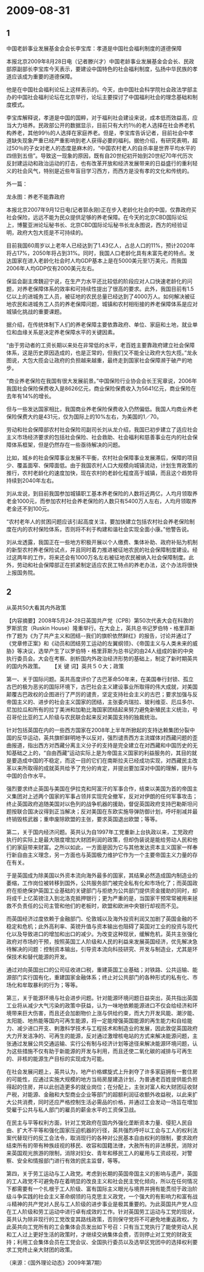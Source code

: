 # 2009-08-31

## 1

中国老龄事业发展基金会会长李宝库：孝道是中国社会福利制度的道德保障

本报北京2009年8月28日电（记者滕兴才）中国老龄事业发展基金会会长、民政部原副部长李宝库今天表示，要建设中国特色的社会福利制度，弘扬中华民族的孝道应该成为重要的道德保障。

他是在中国社会福利论坛上这样表示的。今天，由中国社会科学院社会政法学部主办的中国社会福利论坛在北京举行，论坛主要探讨了中国福利社会的理念基础和制度模式。

李宝库解释说，孝道是中国的国粹，对于福利社会建设来说，成本低而效益高，应当大力培养。民政部公开的数据显示，目前只有大约1％的老人选择在社会养老机构养老，其他99％的人选择在家庭养老。但是，李宝库告诉记者，目前社会中孝道缺失现象严重已经严重影响到老人获得必要的福利。据他介绍，有研究表明，超过50％的子女对老人的态度是麻木的，“中国农村老人的自杀率是世界平均水平的四倍到五倍”。导致这一现象的原因，既有自20世纪初开始到20世纪70年代历次反封建运动和政治运动的打击，也有改革开放和经济发展带来的日益盛行的重利轻义的社会风气，特别是近些年盲目学习西方，而西方是没有孝的文化和传统的。

外一篇：

龙永图：养老不能靠政府

本报北京2007年9月12日电(记者郭永刚)正在步入老龄化社会的中国，仅靠政府买社会保险，远远不能为民众提供足够的养老保障。在今天的北京CBD国际论坛上，博鳌亚洲论坛秘书长、北京CBD国际论坛秘书长龙永图说，西方的经验证明，政府大包大揽是不可持续的。 

目前我国60周岁以上老年人已经达到了1.43亿人，占总人口的11%，预计2020年将占17%，2050年将占到31%。同时，我国人口老龄化具有未富先老的特点。发达国家在进入老龄化社会时人均GDP基本上是在5000美元至1万美元，而我国2006年人均GDP仅有2000美元左右。 

保监会副主席魏迎宁说，在生产力水平还比较低的阶段应对人口快速老龄化的问题，对养老保障体系的效率和可持续性提出了很高的要求。此外，我国目前有1.5亿以上的进城务工人员，被征地的农民总量已经达到了4000万人。如何解决被征地农民和进城务工人员的养老保障问题，城镇和农村相衔接的养老保障体系是应对城镇化挑战的重要课题。 

据介绍，在传统体制下人们的养老保障主要依靠政府、单位、家庭和土地，就业单位和血缘关系是决定养老保障水平的关键因素。 

“由于劳动者的工资长期以来处在非常低的水平，老百姓主要靠政府建立社会保障体系，这是历史原因造成的，也是正常的，但我们又不能全让政府大包大揽。”龙永图说，大包大揽会让政府的负担越来越重，最终走到国家社会保障濒于破产的地步。 

“商业养老保险在我国有很大发展前景。”中国保险行业协会会长王宪章说，2006年我国社会保险保费收入是8626亿元，商业保险保费收入为5641亿元，商业保险在去年有14%的增长。 

但与一些发达国家相比，我国商业养老保险保费收入仍然偏低。我国人均商业养老保险保费大约是431元，仅为国际上的10%左右，为美国的1／70。 

劳动和社会保障部农村社会保险司副司长刘从龙介绍，我国已初步建立了适应社会主义市场经济要求的包括社会保险、社会救助、社会福利和慈善事业在内的社会保障体系框架，但是仍然存在一些亟待解决的问题。 

比如，城乡的社会保障事业发展不平衡，农村社会保障事业发展滞后，保障的项目少、覆盖面窄、保障面低。由于我国农村人口大规模向城镇流动，计划生育政策的推行，农村老龄化的速度加快，现在农村的老龄化程度高于城镇，而且这个趋势将持续到2040年左右。 

刘从龙说，到目前我国参加城镇职工基本养老保险的人数将近两亿，人均月领取养老金1000元，而参加农村社会养老保险的人数只有5400万人左右，人均月领取养老金还不到100元。 

“农村老年人的贫困问题应该引起高度关注，要加快建立包括农村社会养老保险制度在内的农村保险体系，否则将不利于构建和谐社会实现全面小康。”他警告说。 

刘从龙透露，我国正在一些地方积极开展以个人缴费、集体补助、政府补贴为机制的新型农村养老保险试点，并且同时着力推进被征地农民的社会保障制度建设。经过这两年的工作，将来还会有1000万名左右被征地农民被纳入社会保障制度。此外，劳动和社会保障部正在抓紧制定适应农民工特点的养老办法，这个办法将很快上报国务院。

## 2

从英共50大看其内外政策 

【内容摘要】2008年5月24-28日英国共产党（CPB）第50次代表大会在科敦的罗斯凯宫（Ruskin House）隆重举行。在大会上，英共总书记罗伯特・格里菲斯作了题为《为了共产主义和团结--我们的旗帜依然鲜红》的报告，讨论并通过了《党章修正案》和《动员和团结劳工运动的左翼纲领》、《帝国主义与人类未来的威胁》等决议，选举产生了以罗伯特・格里菲斯为总书记的由24人组成的新的中央执行委员会。大会在考察、剖析国内外政治经济形势的基础上，制定了新时期英共的国内外政策。  　  【关 键 词】英共５０大；政策  　    　 

第一、关于国际问题。英共高度评价了古巴革命50年来，在美国奉行封锁、孤立古巴的极为恶劣的国际环境下，古巴社会主义建设事业所取得的伟大成就，对美国颠覆古巴政权的企图进行了严厉的谴责，坚定支持社会主义的古巴；要求加强与反帝国主义的、进步的社会主义国家的团结，主张委内瑞拉、玻利维亚、厄瓜多尔、尼加拉瓜和所有的拉丁美洲和加勒比海国家团结起来努力避免新殖民主义统治，号召哥伦比亚的工人阶级与农民联合起来反对美国支持的独裁统治。

针对包括英国在内的一些西方国家在2008年上半年所掀起的支持达赖集团分裂中国的反华运动，英共旗帜鲜明地予以反对，强烈谴责西方主流媒体对西藏问题的歪曲报道，指出西方对西藏分离主义分子的支持是完全建立在对西藏和中国历史的无知基础之上的，“自由西藏”运动实际上是为帝国主义国家的利益服务的，其目的就是要造成中国的不稳定，而这一目的它们在南斯拉夫已经成功实现，对西藏民主改革以来所取得的成就英共给予了充分的肯定，并提出要加深对中国的理解，提升与中国的合作水平。

强烈要求终止英国与美国在伊拉克和阿富汗的军事合作，结束以美国为首的帝国主义集团对上述两个国家的军事占领并实现完全撤军，反对对伊朗的任何军事攻击；终止英国政府追随美国对以色列的战争机器的援助，督促英国政府支持巴勒斯坦问题按联合国决议得到正当解决；反对美国在东欧实施导弹防御计划，呼吁削减并最终销毁核武器；重申废除欧盟的主张，要求英国退出欧盟；等等。

第二，关于国内经济问题。英共认为自1997年工党重新上台执政以来，工党政府执行的实际上是最大限度增加大财团利润的政策，但却伪装说是能给劳动人民和他们的家庭带来财富。之所以如此，一方面是因为它与其他发达资本主义国家一样奉行新自由主义理念，另一方面也与英国极力维护它作为一个主要帝国主义力量的存在有关。

于是英国成为除美国以外资本流向海外最多的国家，其结果必然造成国内制造业的萎缩，工作岗位被转移到国外，公共服务部门被完全私有化和市场化了；而英国政府在拒绝保护英国工业基础的关键部门与拒绝为公共部门提供资金援助的同时，却将成千上亿英镑注入到北洛克抵押银行；更为严重的是，当国家干预常常被用来拯救不负责任的公司主管和他们的老板时，欧盟和欧洲中央银行却视而不见。

而英国经济过度依赖于金融部门、伦敦城以及海外投资利润又加剧了英国金融的不稳定和危机；此外高利率、英镑升值与资本输出也阻碍了英国对工业的投资与现代化以及导致进口的增加和出口的减少。为改变这种现状，缓解危机，英共主张强化政府对市场的干预，按照英国工人阶级和人民的利益来发展英国经济，优先解决急待解决的问题：控制资本输出，引导资本流向科技研究、开发与制造业，尤其是环保技术和替代能源的开发。

通过对向英国出口的公司征收进口税，重建英国工业基础；对铁路、公共运输、能源部门实行国有化，重建国家金融体系；终止对公共部门的各种形式的私有化、市场化和牟取暴利的行为；等等。

第三，关于能源环境与社会进步问题。针对能源环境问题日益突出，英共指出英国工业将从减少大气污染的政策中获益，认为一味地依赖能源进口不仅会给经济和环境带来巨大伤害，而且还会加剧物价上涨与供给约束，而大力开发风能、潮汐能、太阳能、地热能等国内可再生能源，将一定能增强英国能源的再生能力和自给能力、减少进口开支、剌激科学技术与工程技术和制造业的发展，因此敦促英国政府大力开发洁净的、可再生的能源，反对通过激增核电站的方式来解决能源问题，主张通过发展公共交通运输、实行公有制与经济计划等途径来解决能源环境问题，认为这些措施不仅有助于新能源的开发与利用，而且还使二氧化碳的减排与可再生的、非核的能源生产目标的实现成为可能。

在社会发展问题上，英共认为，地产价格螺旋式上升剥夺了许多家庭拥有一套住房的可能性，应通过实施大规模的地方当局房屋建造计划，为普通老百姓提供能负担得起的住房，并以此创造更多的就业岗位；在分配上，主张对富人和大财团征收财产税，对能源、金融和大型商业企业等部门的超额利润征收额外收益税，以此来扩大公共消费，同时还应严格控制生活必需品的价格，并通过工会发动一场旨在增加受雇于公共与私人部门的雇员的薪金水平的工资保卫战。

在民主与平等权利方面，针对工党政府在国内外强化垄断资本力量、侵犯人民自由、扩大不平等和强化国家压迫机器的行径，英共强烈呼吁以工会与工人的权利法案代替现行的反工会法令，取消现行的各种对公民基本自由权利的限制，要求政府结束所有的带有种族歧视的移民、收容和国籍法律，大赦所有的非法移民，消除对来英国观光旅游的限制，消除对妇女、青年和移民工人的雇用与工资歧视，对警察、安全和情报部门进行有效的民主监督，等等。

第四，关于劳工运动与工人政党。考虑到长期的英国帝国主义的影响与遗产，英国的工人政党不可避免存在着明显的改良主义和社会民主党化倾向，所以在任何情况下都需要有一个扎根于工人阶级、富有国际主义眼光与境界并拥有能贯彻于政治阶级斗争实践的社会主义革命纲领的马克思主义政党，一个强大的有影响力和富有战斗精神的共产党对人民与工人阶级的进步事业是极其重要的。为此英国共产党人应在工人阶级和劳工运动中进行卓有成效的工作。针对英国劳工运动与工党的现状，英共认为除非现行的工党改变其路线政策，否则保守党将不可避免地重返政权。为此英共向工党所有的工会集体会员发出如下号召：只有当工党执行了能使劳动人民和工人过上更好生活的政策时，才继续交纳集体会费，否则停止对工党的财政支持；利用工会集体会员在工党会议、全国执行委员以及选举区党团中的选择权利要求工党终止亲大财团的政策。

（来源：《国外理论动态》2009年第7期）

